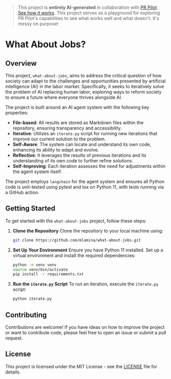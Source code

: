 > This project is **entirely AI-generated** in collaboration with [PR Pilot](https://github.com/apps/pr-pilot-ai).
> [See how it works](https://github.com/mlamina/what-about-jobs/issues/1). This project serves as a playground for
> exploring PR Pilot's capabilities to see what works well and what doesn't. It's messy on purpose!

# What About Jobs?

## Overview
This project, `what-about-jobs`, aims to address the critical question of how society can adapt to the challenges and opportunities presented by artificial intelligence (AI) in the labor market. Specifically, it seeks to iteratively solve the problem of AI replacing human labor, exploring ways to reform society to ensure a future where everyone thrives alongside AI.

The project is built around an AI agent system with the following key properties:
- **File-based**: All results are stored as Markdown files within the repository, ensuring transparency and accessibility.
- **Iterative**: Utilizes an `iterate.py` script for running new iterations that improve our current solution to the problem.
- **Self-Aware**: The system can locate and understand its own code, enhancing its ability to adapt and evolve.
- **Reflective**: It leverages the results of previous iterations and its understanding of its own code to further refine solutions.
- **Self-Improving**: Each iteration assesses the need for adjustments within the agent system itself.

The project employs `langchain` for the agent system and ensures all Python code is unit-tested using pytest and tox on Python 11, with tests running via a GitHub action.

## Getting Started
To get started with the `what-about-jobs` project, follow these steps:

1. **Clone the Repository**
   Clone the repository to your local machine using:
   ```bash
   git clone https://github.com/mlamina/what-about-jobs.git
   ```
2. **Set Up Your Environment**
   Ensure you have Python 11 installed. Set up a virtual environment and install the required dependencies:
   ```bash
   python -m venv venv
   source venv/bin/activate
   pip install -r requirements.txt
   ```
3. **Run the `iterate.py` Script**
   To run an iteration, execute the `iterate.py` script:
   ```bash
   python iterate.py
   ```

## Contributing
Contributions are welcome! If you have ideas on how to improve the project or want to contribute code, please feel free to open an issue or submit a pull request.

## License
This project is licensed under the MIT License - see the [LICENSE](LICENSE) file for details.

